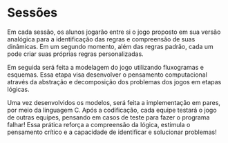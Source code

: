 # Sessões

Em cada sessão, os alunos jogarão entre si o jogo proposto em sua versão analógica para a identificação das regras e compreensão de suas dinâmicas. Em um segundo momento, além das regras padrão, cada um pode criar suas próprias regras personalizadas.

Em seguida será feita a modelagem do jogo utilizando fluxogramas e esquemas. Essa etapa visa desenvolver o pensamento computacional através da abstração e decomposição dos problemas dos jogos em etapas lógicas.

Uma vez desenvolvidos os modelos, será feita a implementação em pares, por meio da linguagem C. Após a codificação, cada equipe testará o jogo de outras equipes, pensando em casos de teste para fazer o programa falhar! Essa prática reforça a compreensão da lógica, estimula o pensamento crítico e a capacidade de identificar e solucionar problemas!
